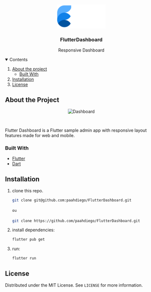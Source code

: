 <!-- PROJECT LOGO -->
<br />
<p align="center">

  <img src=".github/logo.svg" alt="FlutterDashboard" width="160">


  <h3 align="center">FlutterDashboard</h3>

  <p align="center">
     Responsive Dashboard
    <br />
  </p>
</p>



<!-- TABLE OF CONTENTS -->
<details open="close">
  <summary>Contents</summary>
  <ol>
    <li>
      <a href="#about-the-project">About the project</a>
      <ul>
        <li><a href="#built-with">Built With</a></li>
      </ul>
    </li>
    <li><a href="#installation">Installation</a></li>
    <li><a href="#license">License</a></li>
  </ol>
</details>



<!-- ABOUT THE PROJECT -->
## About the Project
  <p align="center">
  <img src=".github/dashboard.gif" width="800" alt="Dashboard">
  </p>
  </br>

  Flutter Dashboard is a Flutter sample admin app with responsive layout features made for web and mobile.
 

### Built With

* [Flutter](https://flutter.dev/)
* [Dart](https://dart.dev/)

## Installation

1. clone this repo.
   ```sh
   git clone git@github.com:paahdiego/FlutterDashboard.git    
   
   ou
   
   git clone https://github.com/paahdiego/FlutterDashboard.git
   ```
   
2. install dependencies:
 
   ```sh
   flutter pub get
   ```
   
3. run:
   ```sh
   flutter run
   ```   
   
<!-- LICENSE -->
## License

Distributed under the MIT License. See `LICENSE` for more information.
